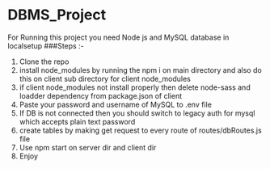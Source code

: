 # DBMS_Project
For Running this project you need Node js and MySQL database in localsetup
###Steps :-
1) Clone the repo
2) install node_modules by running the npm i on main directory and also do this on client sub directory for client node_modules
3) if client node_modules not install properly then delete node-sass and loadder dependency from package.json of client
4) Paste your password and username of MySQL to .env file
5) If DB is not connected then you should switch to legacy auth for mysql which accepts plain text password
6) create tables by making get request to every route of routes/dbRoutes.js file
7) Use npm start on server dir and client dir
8) Enjoy
